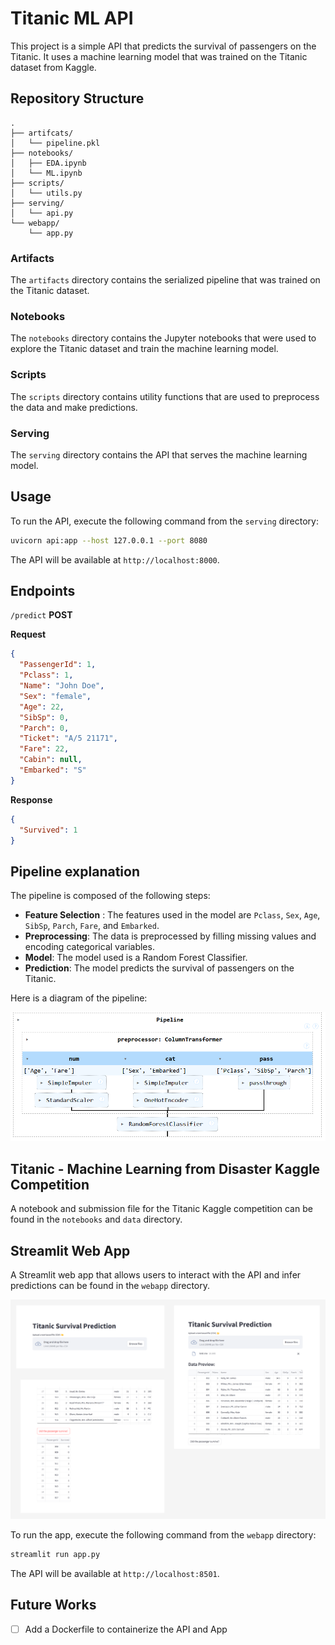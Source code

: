# Titanic ML API

This project is a simple API that predicts the survival of passengers on the Titanic. It uses a machine learning model that was trained on the Titanic dataset from Kaggle.

## Repository Structure

```
.
├── artifcats/
│   └── pipeline.pkl
├── notebooks/
│   ├── EDA.ipynb
│   └── ML.ipynb
├── scripts/
│   └── utils.py
├── serving/
│   └── api.py
└── webapp/
    └── app.py
```

### Artifacts

The `artifacts` directory contains the serialized pipeline that was trained on the Titanic dataset.

### Notebooks

The `notebooks` directory contains the Jupyter notebooks that were used to explore the Titanic dataset and train the machine learning model.

### Scripts

The `scripts` directory contains utility functions that are used to preprocess the data and make predictions.

### Serving

The `serving` directory contains the API that serves the machine learning model.

## Usage

To run the API, execute the following command from the `serving` directory:

```bash
uvicorn api:app --host 127.0.0.1 --port 8080
```

The API will be available at `http://localhost:8000`.

## Endpoints

`/predict` **POST**

**Request**

```json
{
  "PassengerId": 1,
  "Pclass": 1,
  "Name": "John Doe",
  "Sex": "female",
  "Age": 22,
  "SibSp": 0,
  "Parch": 0,
  "Ticket": "A/5 21171",
  "Fare": 22,
  "Cabin": null,
  "Embarked": "S"
}
```

**Response**

```json
{
  "Survived": 1
}
```

## Pipeline explanation 

The pipeline is composed of the following steps:
- **Feature Selection** : The features used in the model are `Pclass`, `Sex`, `Age`, `SibSp`, `Parch`, `Fare`, and `Embarked`.
- **Preprocessing**: The data is preprocessed by filling missing values and encoding categorical variables.
- **Model**: The model used is a Random Forest Classifier.
- **Prediction**: The model predicts the survival of passengers on the Titanic.

Here is a diagram of the pipeline:

<img alt="pipeline.png" src="misc/pipeline.png" width="600"/>

## Titanic - Machine Learning from Disaster Kaggle Competition

A notebook and submission file for the Titanic Kaggle competition can be found in the `notebooks` and `data` directory.

## Streamlit Web App

A Streamlit web app that allows users to interact with the API and infer predictions can be found in the `webapp` directory.

<img alt="webapp.png" src="misc/webapp.png" width="600"/>

To run the app, execute the following command from the `webapp` directory:

```bash
streamlit run app.py
```

The API will be available at `http://localhost:8501`.

## Future Works 

- [ ] Add a Dockerfile to containerize the API and App
